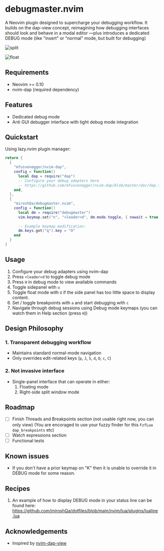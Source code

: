 # debugmaster.nvim 

A Neovim plugin designed to supercharge your debugging workflow.
It builds on the dap-view concept, reimagining how debugging interfaces should look and behave in a modal editor —plus introduces a dedicated DEBUG mode (like "insert" or "normal" mode, but built for debugging)

![split](https://github.com/user-attachments/assets/96d1f463-d4f8-42ed-809f-bab22d323a66)

![float](https://github.com/user-attachments/assets/b5876f8b-b3d9-4e87-a6bb-48261a3da33b)

## Requirements
- Neovim >= 0.10
- nvim-dap (required dependency)

## Features
- Dedicated debug mode
- Anti GUI debugger interface with tight debug mode integration

## Quickstart
Using lazy.nvim plugin manager:

```lua
return {
  {
    "mfussenegger/nvim-dap",
    config = function()
      local dap = require("dap")
      -- Configure your debug adapters here
      -- https://github.com/mfussenegger/nvim-dap/blob/master/doc/dap.txt
    end,
  },
  {
    "miroshQa/debugmaster.nvim",
    config = function()
      local dm = require("debugmaster")
      vim.keymap.set("n", "<leader>d", dm.mode.toggle, { nowait = true })
      
      -- Example keymap modification:
      dm.keys.get("q").key = "O"
    end
  }
}
```

## Usage
1. Configure your debug adapters using nvim-dap
2. Press `<leader>d` to toggle debug mode
3. Press `H` in debug mode to view available commands
4. Toggle sidepanel with `u` 
5. Toggle float mode with `U` if the side panel has too little space to display content.
6. Set / toggle breakpoints with `a` and start debugging with `c`
7. Navigate through debug sessions using Debug mode keymaps (you can watch them in Help section (press `H`))

## Design Philosophy
### 1. Transparent debugging workflow
- Maintains standard normal-mode navigation
- Only overrides edit-related keys (`p`, `J`, `S`, `d`, `D`, `c`, `C`)

### 2. Not invasive interface
- Single-panel interface that can operate in either:
    1. Floating mode
    2. Right-side split window mode

## Roadmap
- [ ] Finish Threads and Breakpoints section (not usable right now, you can only view)
(You are encoraged to use your fuzzy finder for this `FzfLua dap_breakpoints` etc)
- [ ] Watch expressions section
- [ ] Functional tests

## Known issues
- If you don't have a prior keymap on "K" then it is unable to override it in DEBUG mode for some reason.

## Recipes
1. An example of how to display DEBUG mode in your status line can be found here:
https://github.com/miroshQa/dotfiles/blob/main/nvim/lua/plugins/lualine.lua


## Acknowledgements
- Inspired by [nvim-dap-view](https://github.com/igorlfs/nvim-dap-view)  
